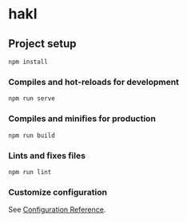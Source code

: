 # hakl

## Project setup
```
npm install
```

### Compiles and hot-reloads for development
```
npm run serve
```

### Compiles and minifies for production
```
npm run build
```

### Lints and fixes files
```
npm run lint
```

### Customize configuration
See [Configuration Reference](https://cli.vuejs.org/config/).

<!-- Promjena u Hakl aplikaciji>
<!-- Promjena u Hakl aplikaciji 2>
<!-- Promjena u Hakl aplikaciji 3>